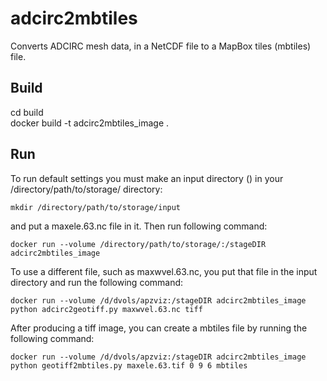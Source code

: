 # adcirc2mbtiles
Converts ADCIRC mesh data, in a NetCDF file to a MapBox tiles (mbtiles) file.

## Build
  cd build  
  docker build -t adcirc2mbtiles_image .

## Run
  To run default settings you must make an input directory () in your /directory/path/to/storage/ directory: 

    mkdir /directory/path/to/storage/input

  and put a maxele.63.nc file in it. Then run following command:

    docker run --volume /directory/path/to/storage/:/stageDIR adcirc2mbtiles_image

  To use a different file, such as maxwvel.63.nc, you put that file in the input directory and run the following command:

    docker run --volume /d/dvols/apzviz:/stageDIR adcirc2mbtiles_image python adcirc2geotiff.py maxwvel.63.nc tiff

  After producing a tiff image, you can create a mbtiles file by running the following command:

    docker run --volume /d/dvols/apzviz:/stageDIR adcirc2mbtiles_image python geotiff2mbtiles.py maxele.63.tif 0 9 6 mbtiles



